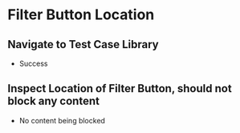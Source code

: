 # Filter Button Location

## Navigate to Test Case Library

* Success

## Inspect Location of Filter Button, should not block any content

* No content being blocked

